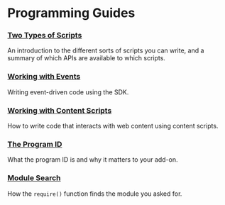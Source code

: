 # Programming Guides #

### [Two Types of Scripts](dev-guide/addon-development/two-types-of-scripts.html) ###
An introduction to the different sorts of scripts you can write, and
a summary of which APIs are available to which scripts.

### [Working with Events](dev-guide/addon-development/events.html) ###
Writing event-driven code using the SDK.

### [Working with Content Scripts](dev-guide/addon-development/web-content.html) ###
How to write code that interacts with web content using content scripts.

### [The Program ID](dev-guide/addon-development/program-id.html) ###
What the program ID is and why it matters to your add-on.

### [Module Search](dev-guide/addon-development/module-search.html) ###
How the `require()` function finds the module you asked for.

